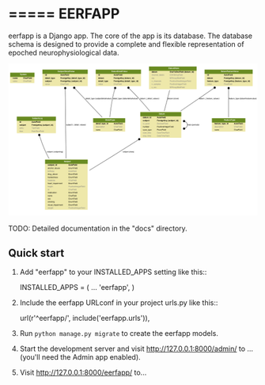 =====
EERFAPP
=====

eerfapp is a Django app. The core of the app is its database. The database schema is designed to provide a complete and flexible representation of epoched neurophysiological data.

![Database Schema](/models.png?raw=true "Database Schema")

TODO: Detailed documentation in the "docs" directory.

Quick start
-----------

1. Add "eerfapp" to your INSTALLED_APPS setting like this::

    INSTALLED_APPS = (
        ...
        'eerfapp',
    )

2. Include the eerfapp URLconf in your project urls.py like this::

    url(r'^eerfapp/', include('eerfapp.urls')),

3. Run `python manage.py migrate` to create the eerfapp models.

4. Start the development server and visit http://127.0.0.1:8000/admin/
   to ...(you'll need the Admin app enabled).

5. Visit http://127.0.0.1:8000/eerfapp/ to...
